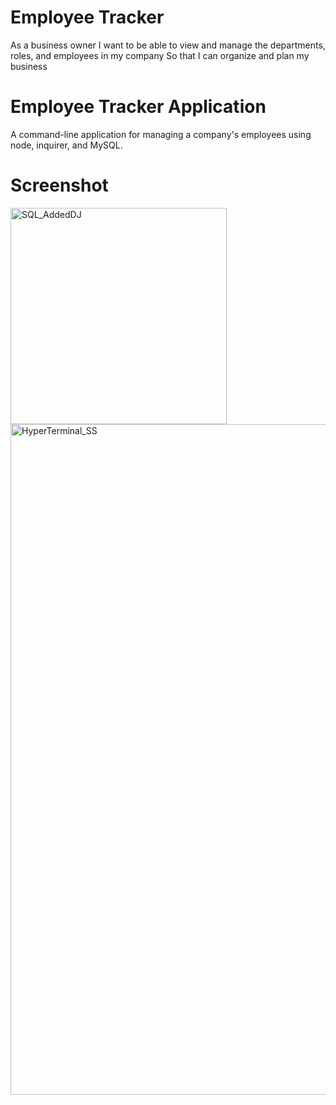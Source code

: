 # Employee Tracker

As a business owner
I want to be able to view and manage the departments, roles, and employees in my company
So that I can organize and plan my business

# Employee Tracker Application

A command-line application for managing a company's employees using node, inquirer, and MySQL.

# Screenshot

<img width="346" alt="SQL_AddedDJ" src="https://user-images.githubusercontent.com/71395909/108089760-f5936a80-7047-11eb-95d1-56b5a3334230.png">

<img width="1073" alt="HyperTerminal_SS" src="https://user-images.githubusercontent.com/71395909/108089783-fa581e80-7047-11eb-98fe-948d62a188a9.png">

